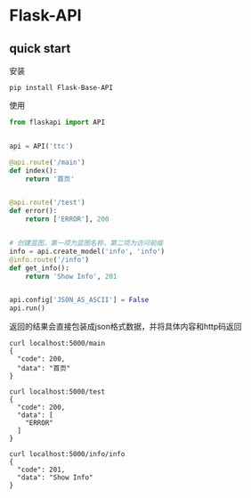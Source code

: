 # Flask-API

## quick start

安装
```shell
pip install Flask-Base-API
```

使用
```python
from flaskapi import API


api = API('ttc')

@api.route('/main')
def index():
    return '首页'


@api.route('/test')
def error():
    return ['ERROR'], 200


# 创建蓝图，第一项为蓝图名称，第二项为访问前缀
info = api.create_model('info', 'info')
@info.route('/info')
def get_info():
    return 'Show Info', 201


api.config['JSON_AS_ASCII'] = False
api.run()
```


返回的结果会直接包装成json格式数据，并将具体内容和http码返回
```shell
curl localhost:5000/main
{
  "code": 200,
  "data": "首页"
}

curl localhost:5000/test
{
  "code": 200,
  "data": [
    "ERROR"
  ]
}

curl localhost:5000/info/info
{
  "code": 201,
  "data": "Show Info"
}
```

